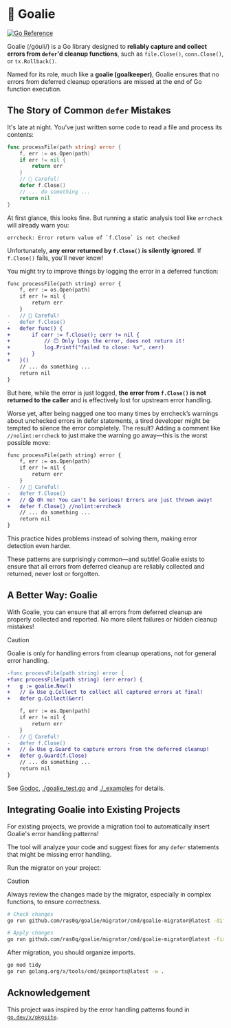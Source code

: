 # 🥅 Goalie

[![Go Reference](https://pkg.go.dev/badge/github.com/ras0q/goalie.svg)](https://pkg.go.dev/github.com/ras0q/goalie)

Goalie (/góʊli/) is a Go library designed to **reliably capture and collect errors from `defer`'d cleanup functions**, such as `file.Close()`, `conn.Close()`, or `tx.Rollback()`.

Named for its role, much like a **goalie (goalkeeper)**, Goalie ensures that no errors from deferred cleanup operations are missed at the end of Go function execution.

## The Story of Common `defer` Mistakes

It's late at night. You've just written some code to read a file and process its contents:

```go
func processFile(path string) error {
    f, err := os.Open(path)
    if err != nil {
        return err
    }
    // 🚨 Careful!
    defer f.Close()
    // ... do something ...
    return nil
}
```

At first glance, this looks fine. But running a static analysis tool like `errcheck` will already warn you:

```
errcheck: Error return value of `f.Close` is not checked
```

Unfortunately, **any error returned by `f.Close()` is silently ignored**. If `f.Close()` fails, you'll never know!

You might try to improve things by logging the error in a deferred function:

```diff
func processFile(path string) error {
    f, err := os.Open(path)
    if err != nil {
        return err
    }
-   // 🚨 Careful!
-   defer f.Close()
+   defer func() {
+       if cerr := f.Close(); cerr != nil {
+           // 😶 Only logs the error, does not return it!
+           log.Printf("failed to close: %v", cerr)
+       }
+   }()
    // ... do something ...
    return nil
}
```

But here, while the error is just logged, **the error from `f.Close()` is not returned to the caller** and is effectively lost for upstream error handling.

Worse yet, after being nagged one too many times by errcheck’s warnings about unchecked errors in defer statements, a tired developer might be tempted to silence the error completely. The result? Adding a comment like `//nolint:errcheck` to just make the warning go away—this is the worst possible move:

```diff
func processFile(path string) error {
    f, err := os.Open(path)
    if err != nil {
        return err
    }
-   // 🚨 Careful!
-   defer f.Close()
+   // 😱 Oh no! You can't be serious! Errors are just thrown away!
+   defer f.Close() //nolint:errcheck
    // ... do something ...
    return nil
}
```

This practice hides problems instead of solving them, making error detection even harder.

These patterns are surprisingly common—and subtle! Goalie exists to ensure that all errors from deferred cleanup are reliably collected and returned, never lost or forgotten.

## A Better Way: Goalie

With Goalie, you can ensure that all errors from deferred cleanup are properly collected and reported. No more silent failures or hidden cleanup mistakes!

> [!CAUTION]
> Goalie is only for handling errors from cleanup operations, not for general error handling.

```diff
-func processFile(path string) error {
+func processFile(path string) (err error) {
+   g := goalie.New()
+   // 👍 Use g.Collect to collect all captured errors at final!
+   defer g.Collect(&err)

    f, err := os.Open(path)
    if err != nil {
        return err
    }
-   // 🚨 Careful!
-   defer f.Close()
+   // 👍 Use g.Guard to capture errors from the deferred cleanup!
+   defer g.Guard(f.Close)
    // ... do something ...
    return nil
}
```

See [Godoc](https://pkg.go.dev/github.com/ras0q/goalie), [./goalie_test.go](./goalie_test.go) and [./_examples](./_examples) for details.

## Integrating Goalie into Existing Projects

For existing projects, we provide a migration tool to automatically insert Goalie's error handling patterns!

The tool will analyze your code and suggest fixes for any `defer` statements that might be missing error handling.

Run the migrator on your project:

> [!CAUTION]
> Always review the changes made by the migrator, especially in complex functions, to ensure correctness.

```bash
# Check changes
go run github.com/ras0q/goalie/migrator/cmd/goalie-migrator@latest -diff -fix ./...

# Apply changes
go run github.com/ras0q/goalie/migrator/cmd/goalie-migrator@latest -fix ./...
```

After migration, you should organize imports.

```bash
go mod tidy
go run golang.org/x/tools/cmd/goimports@latest -w .
```

## Acknowledgement

This project was inspired by the error handling patterns found in
[`go.dev/x/pkgsite`](https://cs.opensource.google/go/x/pkgsite/+/master:internal/derrors/derrors.go;l=231-244;drc=c20a88edadfbe20d624856081ccf9de2a2e6b945).
